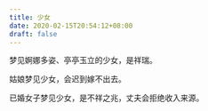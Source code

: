 ```yaml
---
title: 少女
date: 2020-02-15T20:54:12+08:00
draft: false
---
```


梦见婀娜多姿、亭亭玉立的少女，是祥瑞。

姑娘梦见少女，会迟到嫁不出去。

已婚女子梦见少女，是不祥之兆，丈夫会拒绝收入来源。